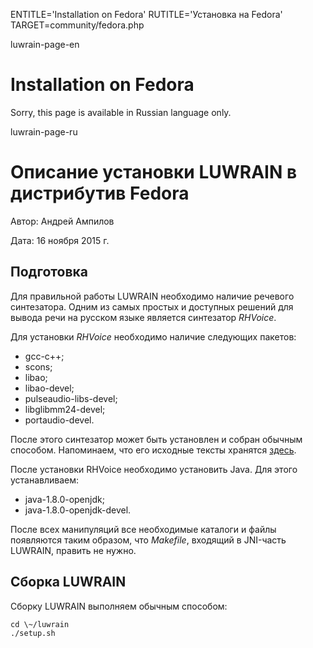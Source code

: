 
ENTITLE='Installation on Fedora'
RUTITLE='Установка на Fedora'
TARGET=community/fedora.php

luwrain-page-en

# Installation on Fedora 

Sorry, this page is available in Russian language only.

luwrain-page-ru


# Описание установки LUWRAIN в дистрибутив Fedora 

Автор: Андрей Ампилов

Дата: 16 ноября 2015 г.

## Подготовка

Для правильной работы LUWRAIN необходимо  наличие речевого синтезатора.
Одним из самых простых и доступных решений для вывода речи на русском языке является синтезатор _RHVoice_.

Для установки _RHVoice_ необходимо наличие следующих пакетов:

* gcc-c++;
* scons;
* libao;
* libao-devel;
* pulseaudio-libs-devel;
* libglibmm24-devel;
* portaudio-devel.

После этого синтезатор может быть установлен и собран обычным способом. 
Напоминаем, что его исходные тексты хранятся [здесь](https://github.com/olga-yakovleva/rhvoice).

После установки RHVoice необходимо установить Java.
Для этого устанавливаем: 

* java-1.8.0-openjdk;
* java-1.8.0-openjdk-devel.

После всех манипуляций все необходимые каталоги и файлы появляются таким образом,
что _Makefile_, входящий в JNI-часть LUWRAIN, править не нужно.

## Сборка LUWRAIN

Сборку LUWRAIN выполняем обычным способом:

```
cd \~/luwrain  
./setup.sh
```

